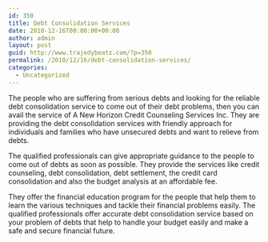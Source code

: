 ```yaml
---
id: 350
title: Debt Consolidation Services
date: 2010-12-16T00:00:00+00:00
author: admin
layout: post
guid: http://www.trajedybeatz.com/?p=350
permalink: /2010/12/16/debt-consolidation-services/
categories:
  - Uncategorized
---
```

The people who are suffering from serious debts and looking for the reliable debt consolidation service to come out of their debt problems, then you can avail the service of A New Horizon Credit Counseling Services Inc. They are providing the debt consolidation services with friendly approach for individuals and families who have unsecured debts and want to relieve from debts.

The qualified professionals can give appropriate guidance to the people to come out of debts as soon as possible. They provide the services like credit counseling, debt consolidation, debt settlement, the credit card consolidation and also the budget analysis at an affordable fee.

They offer the financial education program for the people that help them to learn the various techniques and tackle their financial problems easily. The qualified professionals offer accurate debt consolidation service based on your problem of debts that help to handle your budget easily and make a safe and secure financial future.